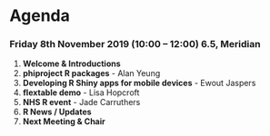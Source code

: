 # Agenda

### Friday 8th November 2019 (10:00 – 12:00) 6.5, Meridian

1. **Welcome & Introductions**
  2. **phiproject R packages** - Alan Yeung
3. **Developing R Shiny apps for mobile devices** - Ewout Jaspers
4. **flextable demo** - Lisa Hopcroft
5. **NHS R event** - Jade Carruthers
6. **R News / Updates**
  7. **Next Meeting & Chair**
  